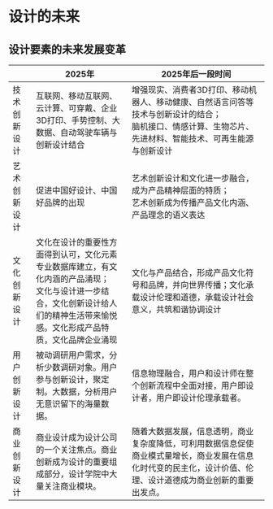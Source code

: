 # 设计的未来

## 设计要素的未来发展变革

|              | 2025年                                                       | 2025年后一段时间                                             |
| ------------ | ------------------------------------------------------------ | ------------------------------------------------------------ |
| 技术创新设计 | 互联网、移动互联网、云计算、可穿戴、企业3D打印、手势控制、大数据、自动驾驶车辆与创新设计结合 | 增强现实、消费者3D打印、移动机器人、移动健康、自然语言问答等技术与创新设计的结合；<br />脑机接口、情感计算、生物芯片、先进材料、智能技术、可再生能源与创新设计 |
| 艺术创新设计 | 促进中国好设计、中国好品牌的出现                             | 艺术创新设计和文化进一步融合，成为产品精神层面的特质；<br />艺术创新成为传播产品文化内涵、产品理念的语义表达 |
| 文化创新设计 | 文化在设计的重要性方面得到认可，文化元素专业数据库建立，有文化内涵的产品涌现；<br />文化与设计进一步结合，文化创新设计给人们的精神生活带来愉悦感。文化形成产品特质，文化品牌企业涌现 | 文化与产品结合，形成产品文化符号和品牌，并向世界传播；文化承载设计伦理和道德，承载设计社会意义，共筑和谐协调设计 |
| 用户创新设计 | 被动调研用户需求，分析少数调研对象。用户参与创新设计，聚定制。大数据，分析用户无意识留下的海量数据。 | 信息物理融合，用户和设计师在整个创新流程中全面对接，用户即设计者，用户即设计伦理承载者。 |
| 商业创新设计 | 商业设计成为设计公司的一个关注焦点。商业创新成为设计的重要组成部分，设计学院中大量关注商业模块。 | 随着大数据发展，信息透明，商业复杂度降低，可利用数据信息促使商业模式量增长，商业发展在信息化时代变的民主化，设计价值、伦理、设计道德成为商业创新的重要出发点。 |



